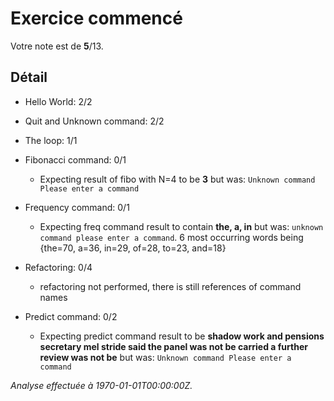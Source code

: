 # Exercice commencé
Votre note est de **5**/13.

## Détail
* Hello World: 2/2
* Quit and Unknown command: 2/2
* The loop: 1/1
* Fibonacci command: 0/1
    * Expecting result of fibo with N=4 to be **3** but was: `Unknown command
      Please enter a command`

* Frequency command: 0/1
    * Expecting freq command result to contain **the, a, in** but was: `unknown command
      please enter a command`. 6 most occurring words being {the=70, a=36, in=29, of=28, to=23, and=18}

* Refactoring: 0/4
    * refactoring not performed, there is still references of command names

* Predict command: 0/2
    * Expecting predict command result to be **shadow work and pensions secretary mel stride said the panel was not be carried a further review was not be** but was: `Unknown command
      Please enter a command`



*Analyse effectuée à 1970-01-01T00:00:00Z.*
